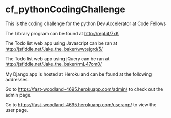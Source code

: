 cf_pythonCodingChallenge
========================

This is the coding challenge for the python Dev Accelerator at Code Fellows

The Library program can be found at http://repl.it/7xK

The Todo list web app using Javascript can be ran at http://jsfiddle.net/Jake_the_baker/wwtejgrd/5/

The Todo list web app using jQuery can be ran at http://jsfiddle.net/Jake_the_baker/rmL47om0/

My Django app is hosted at Heroku and can be found at the following addresses.

Go to https://fast-woodland-4695.herokuapp.com/admin/ to check out the admin page.

Go to https://fast-woodland-4695.herokuapp.com/userapp/ to view the user page.